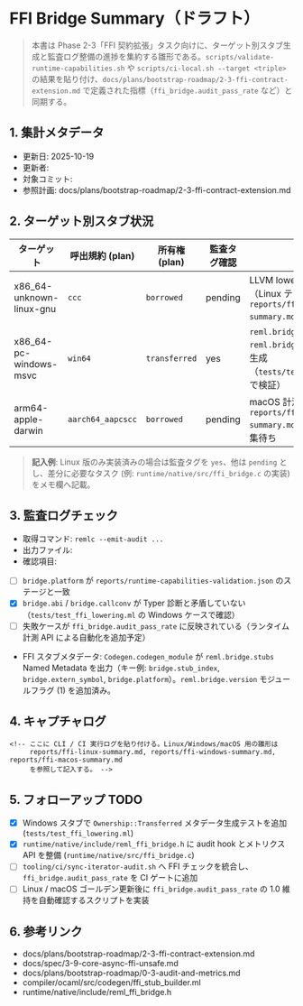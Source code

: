 # FFI Bridge Summary（ドラフト）

> 本書は Phase 2-3「FFI 契約拡張」タスク向けに、ターゲット別スタブ生成と監査ログ整備の進捗を集約する雛形である。`scripts/validate-runtime-capabilities.sh` や `scripts/ci-local.sh --target <triple>` の結果を貼り付け、`docs/plans/bootstrap-roadmap/2-3-ffi-contract-extension.md` で定義された指標（`ffi_bridge.audit_pass_rate` など）と同期する。

## 1. 集計メタデータ

- 更新日: 2025-10-19
- 更新者: <!-- your-name -->
- 対象コミット: <!-- git rev-parse HEAD -->
- 参照計画: docs/plans/bootstrap-roadmap/2-3-ffi-contract-extension.md

## 2. ターゲット別スタブ状況

| ターゲット | 呼出規約 (plan) | 所有権 (plan) | 監査タグ確認 | メモ |
| --- | --- | --- | --- | --- |
| x86_64-unknown-linux-gnu | `ccc` | `borrowed` | pending | LLVM lowering へ統合予定（Linux テンプレートを `reports/ffi-linux-summary.md` に追加済み） |
| x86_64-pc-windows-msvc | `win64` | `transferred` | yes | `reml.bridge.version=1` / `reml.bridge.stubs` メタデータ生成（`tests/test_ffi_lowering.ml` で検証） |
| arm64-apple-darwin | `aarch64_aapcscc` | `borrowed` | pending | macOS 計測テンプレートを `reports/ffi-macos-summary.md` に更新、CI ログ収集待ち |

> **記入例**: Linux 版のみ実装済みの場合は監査タグを `yes`、他は `pending` とし、差分に必要なタスク (例: `runtime/native/src/ffi_bridge.c` の実装) をメモ欄へ記載。

## 3. 監査ログチェック

- 取得コマンド: `remlc --emit-audit ...`
- 出力ファイル: <!-- path/to/audit.jsonl -->
- 確認項目:
- [ ] `bridge.platform` が `reports/runtime-capabilities-validation.json` のステージと一致
- [x] `bridge.abi` / `bridge.callconv` が Typer 診断と矛盾していない（`tests/test_ffi_lowering.ml` の Windows ケースで確認）
- [ ] 失敗ケースが `ffi_bridge.audit_pass_rate` に反映されている（ランタイム計測 API による自動化を追加予定）
- FFI スタブメタデータ: `Codegen.codegen_module` が `reml.bridge.stubs` Named Metadata を出力（キー例: `bridge.stub_index`, `bridge.extern_symbol`, `bridge.platform`）。`reml.bridge.version` モジュールフラグ (1) を追加済み。

## 4. キャプチャログ

```text
<!-- ここに CLI / CI 実行ログを貼り付ける。Linux/Windows/macOS 用の雛形は
     reports/ffi-linux-summary.md, reports/ffi-windows-summary.md, reports/ffi-macos-summary.md
     を参照して記入する。 -->
```

## 5. フォローアップ TODO

- [x] Windows スタブで `Ownership::Transferred` メタデータ生成テストを追加 (`tests/test_ffi_lowering.ml`)
- [x] `runtime/native/include/reml_ffi_bridge.h` に audit hook とメトリクス API を整備 (`runtime/native/src/ffi_bridge.c`)
- [ ] `tooling/ci/sync-iterator-audit.sh` へ FFI チェックを統合し、`ffi_bridge.audit_pass_rate` を CI ゲートに追加
- [ ] Linux / macOS ゴールデン更新後に `ffi_bridge.audit_pass_rate` の 1.0 維持を自動確認するスクリプトを実装

## 6. 参考リンク

- docs/plans/bootstrap-roadmap/2-3-ffi-contract-extension.md
- docs/spec/3-9-core-async-ffi-unsafe.md
- docs/plans/bootstrap-roadmap/0-3-audit-and-metrics.md
- compiler/ocaml/src/codegen/ffi_stub_builder.ml
- runtime/native/include/reml_ffi_bridge.h
